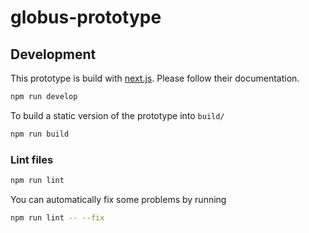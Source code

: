 # globus-prototype

## Development

This prototype is build with [next.js](https://github.com/zeit/next.js#how-to-use). Please follow their documentation.

```bash
npm run develop
```

To build a static version of the prototype into `build/`

```bash
npm run build
```

### Lint files

```bash
npm run lint
```

You can automatically fix some problems by running

```bash
npm run lint -- --fix
```
